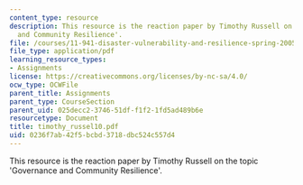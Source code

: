 ```yaml
---
content_type: resource
description: This resource is the reaction paper by Timothy Russell on the topic 'Governance
  and Community Resilience'.
file: /courses/11-941-disaster-vulnerability-and-resilience-spring-2005/0236f7ab42f5bcbd3718dbc524c557d4_timothy_russel10.pdf
file_type: application/pdf
learning_resource_types:
- Assignments
license: https://creativecommons.org/licenses/by-nc-sa/4.0/
ocw_type: OCWFile
parent_title: Assignments
parent_type: CourseSection
parent_uid: 025decc2-3746-51df-f1f2-1fd5ad489b6e
resourcetype: Document
title: timothy_russel10.pdf
uid: 0236f7ab-42f5-bcbd-3718-dbc524c557d4
---
```

This resource is the reaction paper by Timothy Russell on the topic 'Governance and Community Resilience'.